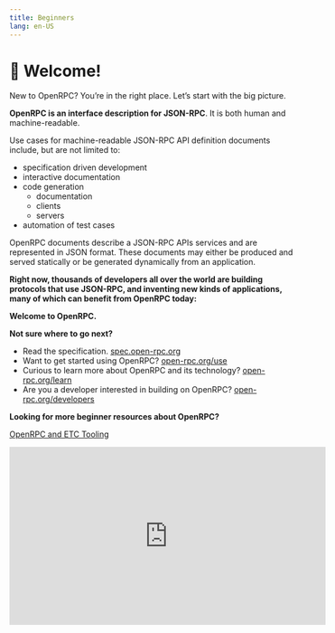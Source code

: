 ```yaml
---
title: Beginners
lang: en-US
---
```


# 👋 Welcome!

New to OpenRPC? You’re in the right place. Let’s start with the big picture.

**OpenRPC is an interface description for JSON-RPC**. It is both human and machine-readable.

Use cases for machine-readable JSON-RPC API definition documents include, but are not limited to:

- specification driven development
- interactive documentation
- code generation 
  - documentation
  - clients
  - servers
- automation of test cases

OpenRPC documents describe a JSON-RPC APIs services and are represented in JSON format. These documents may either be produced and served statically or be generated dynamically from an application.

**Right now, thousands of developers all over the world are building protocols that use JSON-RPC, and inventing new kinds of applications, many of which can benefit from OpenRPC today:**

**Welcome to OpenRPC.**

**Not sure where to go next?**

- Read the specification. [spec.open-rpc.org](http://spec.open-rpc.org#introduction)
- Want to get started using OpenRPC? [open-rpc.org/use](/use/)
- Curious to learn more about OpenRPC and its technology? [open-rpc.org/learn](/learn/)
- Are you a developer interested in building on OpenRPC? [open-rpc.org/developers](/developers/)

**Looking for more beginner resources about OpenRPC?**

[OpenRPC and ETC Tooling](https://youtu.be/UgSPMZ9FQ4Q?t=379)
<iframe width="560" height="315" src="https://www.youtube.com/embed/UgSPMZ9FQ4Q?start=379" frameborder="0" allow="accelerometer; autoplay; encrypted-media; gyroscope; picture-in-picture" allowfullscreen></iframe>